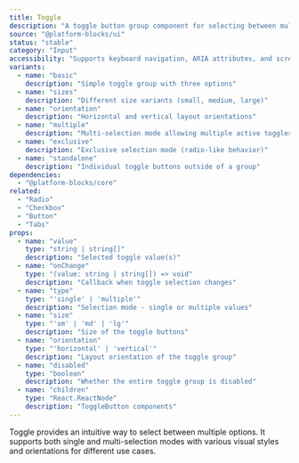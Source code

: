 ```yaml
---
title: Toggle
description: "A toggle button group component for selecting between multiple options with support for single and multi-selection modes."
source: "@platform-blocks/ui"
status: "stable"  
category: "Input"
accessibility: "Supports keyboard navigation, ARIA attributes, and screen readers with proper toggle state announcements"
variants:
  - name: "basic"
    description: "Simple toggle group with three options"
  - name: "sizes"
    description: "Different size variants (small, medium, large)"
  - name: "orientation"
    description: "Horizontal and vertical layout orientations"
  - name: "multiple"
    description: "Multi-selection mode allowing multiple active toggles"
  - name: "exclusive"
    description: "Exclusive selection mode (radio-like behavior)"
  - name: "standalone"
    description: "Individual toggle buttons outside of a group"
dependencies:
  - "@platform-blocks/core"
related:
  - "Radio"
  - "Checkbox"
  - "Button"
  - "Tabs"
props:
  - name: "value"
    type: "string | string[]"
    description: "Selected toggle value(s)"
  - name: "onChange"
    type: "(value: string | string[]) => void"
    description: "Callback when toggle selection changes"
  - name: "type"
    type: "'single' | 'multiple'"
    description: "Selection mode - single or multiple values"
  - name: "size"
    type: "'sm' | 'md' | 'lg'"
    description: "Size of the toggle buttons"
  - name: "orientation"
    type: "'horizontal' | 'vertical'"
    description: "Layout orientation of the toggle group"
  - name: "disabled"
    type: "boolean"
    description: "Whether the entire toggle group is disabled"
  - name: "children"
    type: "React.ReactNode"
    description: "ToggleButton components"
---
```


Toggle provides an intuitive way to select between multiple options. It supports both single and multi-selection modes with various visual styles and orientations for different use cases.
